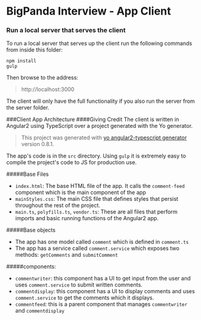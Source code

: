 BigPanda Interview - App Client
==========================

### Run a local server that serves the client
To run a local server that serves up the client run the following commands from inside this folder:
```
npm install
gulp
```

Then browse to the address:
> http://localhost:3000

The client will only have the full functionality if you also run the server from the server folder.

###Client App Architecture
####Giving Credit
The client is written in Angular2 using TypeScript over a project generated with the Yo generator.
> This project was generated with [yo angular2-typescript generator](https://github.com/shibbir/generator-angular2-typescript) version 0.8.1.

The app's code is in the `src` directory. Using `gulp` it is extremely easy to compile the project's code to JS for production use. 

#####Base Files
- `index.html`: The base HTML file of the app. It calls the `comment-feed` component which is the main component of the app
- `mainStyles.css`: The main CSS file that defines styles that persist throughout the rest of the project.
- `main.ts`, `polyfills.ts`, `vendor.ts`: These are all files that perform imports and basic running functions of the Angular2 app.

#####Base objects
- The app has one model called `comment` which is defined in `comment.ts`
- The app has a service called `comment.service` which exposes two methods: `getComments` and `submitComment`

#####components:
- `commentwriter`: this component has a UI to get input from the user and uses `comment.service` to submit written comments.
- `commentdisplay`: this component has a UI to display comments and uses `comment.service` to get the comments which it displays.
- `commentfeed`: this is a parent component that manages `commentwriter` and `commentdisplay`
